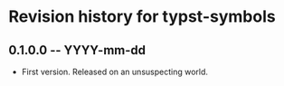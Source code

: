 # Revision history for typst-symbols

## 0.1.0.0 -- YYYY-mm-dd

* First version. Released on an unsuspecting world.
